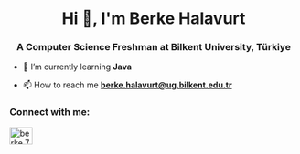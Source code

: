 <h1 align="center">Hi 👋, I'm Berke Halavurt</h1>
<h3 align="center">A Computer Science Freshman at Bilkent University, Türkiye</h3>

- 🌱 I’m currently learning **Java**

- 📫 How to reach me **berke.halavurt@ug.bilkent.edu.tr**

<h3 align="left">Connect with me:</h3>
<p align="left">
<a href="https://instagram.com/berke.7173" target="blank"><img align="center" src="https://raw.githubusercontent.com/rahuldkjain/github-profile-readme-generator/master/src/images/icons/Social/instagram.svg" alt="berke.7173" height="30" width="40" /></a>
</p>

